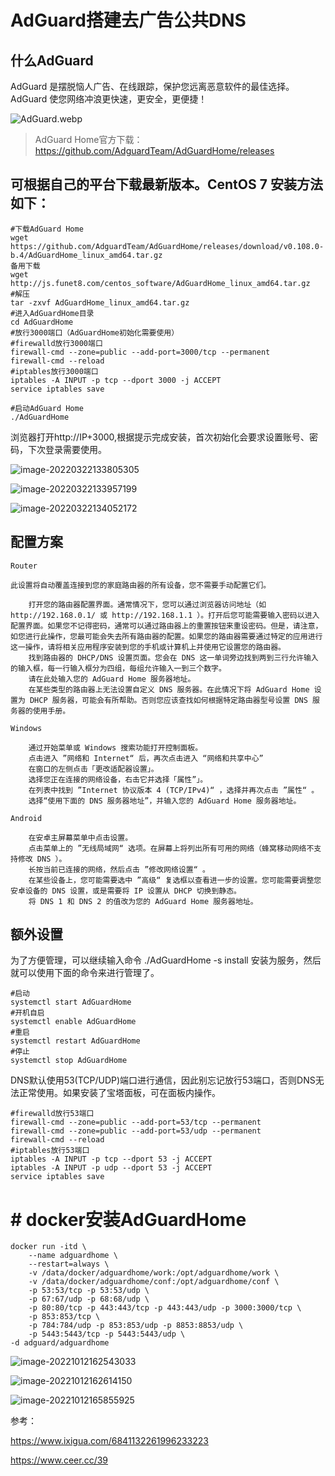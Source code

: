 # AdGuard搭建去广告公共DNS



## 什么AdGuard

AdGuard 是摆脱恼人广告、在线跟踪，保护您远离恶意软件的最佳选择。AdGuard 使您网络冲浪更快速，更安全，更便捷！

![AdGuard.webp](https://imgoss.xgss.net/picgo/AdGuard.webp.jpg?aliyun)



> AdGuard Home官方下载：https://github.com/AdguardTeam/AdGuardHome/releases

## 可根据自己的平台下载最新版本。CentOS 7 安装方法如下：

```
#下载AdGuard Home
wget https://github.com/AdguardTeam/AdGuardHome/releases/download/v0.108.0-b.4/AdGuardHome_linux_amd64.tar.gz
备用下载
wget http://js.funet8.com/centos_software/AdGuardHome_linux_amd64.tar.gz
#解压
tar -zxvf AdGuardHome_linux_amd64.tar.gz
#进入AdGuardHome目录
cd AdGuardHome
#放行3000端口（AdGuardHome初始化需要使用）
#firewalld放行3000端口
firewall-cmd --zone=public --add-port=3000/tcp --permanent
firewall-cmd --reload
#iptables放行3000端口
iptables -A INPUT -p tcp --dport 3000 -j ACCEPT
service iptables save

#启动AdGuard Home
./AdGuardHome
```

浏览器打开http://IP+3000,根据提示完成安装，首次初始化会要求设置账号、密码，下次登录需要使用。

![image-20220322133805305](https://imgoss.xgss.net/picgo/image-20220322133805305.png?aliyun)

![image-20220322133957199](https://imgoss.xgss.net/picgo/image-20220322133957199.png?aliyun)

![image-20220322134052172](https://imgoss.xgss.net/picgo/image-20220322134052172.png?aliyun)

## 配置方案

```
Router

此设置将自动覆盖连接到您的家庭路由器的所有设备，您不需要手动配置它们。

    打开您的路由器配置界面。通常情况下，您可以通过浏览器访问地址（如 http://192.168.0.1/ 或 http://192.168.1.1 ）。打开后您可能需要输入密码以进入配置界面。如果您不记得密码，通常可以通过路由器上的重置按钮来重设密码。但是，请注意，如您进行此操作，您最可能会失去所有路由器的配置。如果您的路由器需要通过特定的应用进行这一操作，请将相关应用程序安装到您的手机或计算机上并使用它设置您的路由器。
    找到路由器的 DHCP/DNS 设置页面。您会在 DNS 这一单词旁边找到两到三行允许输入的输入框，每一行输入框分为四组，每组允许输入一到三个数字。
    请在此处输入您的 AdGuard Home 服务器地址。
    在某些类型的路由器上无法设置自定义 DNS 服务器。在此情况下将 AdGuard Home 设置为 DHCP 服务器，可能会有所帮助。否则您应该查找如何根据特定路由器型号设置 DNS 服务器的使用手册。

Windows

    通过开始菜单或 Windows 搜索功能打开控制面板。
    点击进入 ”网络和 Internet“ 后，再次点击进入 “网络和共享中心”
    在窗口的左侧点击「更改适配器设置」。
    选择您正在连接的网络设备，右击它并选择「属性”」。
    在列表中找到 ”Internet 协议版本 4 (TCP/IPv4)“ ，选择并再次点击 ”属性“ 。
    选择“使用下面的 DNS 服务器地址”，并输入您的 AdGuard Home 服务器地址。
    
Android

    在安卓主屏幕菜单中点击设置。
    点击菜单上的 ”无线局域网“ 选项。在屏幕上将列出所有可用的网络（蜂窝移动网络不支持修改 DNS ）。
    长按当前已连接的网络，然后点击 ”修改网络设置“ 。
    在某些设备上，您可能需要选中 ”高级“ 复选框以查看进一步的设置。您可能需要调整您安卓设备的 DNS 设置，或是需要将 IP 设置从 DHCP 切换到静态。
    将 DNS 1 和 DNS 2 的值改为您的 AdGuard Home 服务器地址。    
```



## 额外设置

为了方便管理，可以继续输入命令 ./AdGuardHome -s install 安装为服务，然后就可以使用下面的命令来进行管理了。

```
#启动
systemctl start AdGuardHome
#开机自启
systemctl enable AdGuardHome
#重启
systemctl restart AdGuardHome
#停止
systemctl stop AdGuardHome
```

DNS默认使用53(TCP/UDP)端口进行通信，因此别忘记放行53端口，否则DNS无法正常使用。如果安装了宝塔面板，可在面板内操作。

```
#firewalld放行53端口
firewall-cmd --zone=public --add-port=53/tcp --permanent
firewall-cmd --zone=public --add-port=53/udp --permanent
firewall-cmd --reload
#iptables放行53端口
iptables -A INPUT -p tcp --dport 53 -j ACCEPT
iptables -A INPUT -p udp --dport 53 -j ACCEPT
service iptables save
```



# # docker安装AdGuardHome



```
docker run -itd \
    --name adguardhome \
    --restart=always \
    -v /data/docker/adguardhome/work:/opt/adguardhome/work \
    -v /data/docker/adguardhome/conf:/opt/adguardhome/conf \
    -p 53:53/tcp -p 53:53/udp \
    -p 67:67/udp -p 68:68/udp \
    -p 80:80/tcp -p 443:443/tcp -p 443:443/udp -p 3000:3000/tcp \
    -p 853:853/tcp \
    -p 784:784/udp -p 853:853/udp -p 8853:8853/udp \
    -p 5443:5443/tcp -p 5443:5443/udp \
-d adguard/adguardhome
```



![image-20221012162543033](https://imgoss.xgss.net/picgo/image-20221012162543033.png?aliyun)



![image-20221012162614150](https://imgoss.xgss.net/picgo/image-20221012162614150.png?aliyun)

![image-20221012165855925](https://imgoss.xgss.net/picgo/image-20221012165855925.png?aliyun)



参考：

https://www.ixigua.com/6841132261996233223

https://www.ceer.cc/39